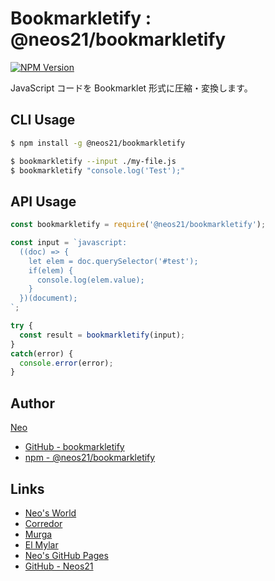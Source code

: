 # Bookmarkletify : @neos21/bookmarkletify

[![NPM Version](https://img.shields.io/npm/v/@neos21/bookmarkletify.svg)](https://www.npmjs.com/package/@neos21/bookmarkletify)

JavaScript コードを Bookmarklet 形式に圧縮・変換します。


## CLI Usage

```sh
$ npm install -g @neos21/bookmarkletify

$ bookmarkletify --input ./my-file.js
$ bookmarkletify "console.log('Test');"
```


## API Usage

```javascript
const bookmarkletify = require('@neos21/bookmarkletify');

const input = `javascript:
  ((doc) => {
    let elem = doc.querySelector('#test');
    if(elem) {
      console.log(elem.value);
    }
  })(document);
`;

try {
  const result = bookmarkletify(input);
}
catch(error) {
  console.error(error);
}
```


## Author

[Neo](http://neo.s21.xrea.com/)

- [GitHub - bookmarkletify](https://github.com/Neos21/bookmarkletify)
- [npm - @neos21/bookmarkletify](https://www.npmjs.com/package/@neos21/bookmarkletify)


## Links

- [Neo's World](http://neo.s21.xrea.com/)
- [Corredor](http://neos21.hatenablog.com/)
- [Murga](http://neos21.hatenablog.jp/)
- [El Mylar](http://neos21.hateblo.jp/)
- [Neo's GitHub Pages](https://neos21.github.io/)
- [GitHub - Neos21](https://github.com/Neos21/)
